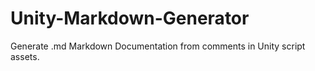 # Unity-Markdown-Generator
Generate .md Markdown Documentation from comments in Unity script assets.
